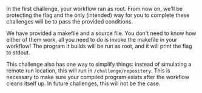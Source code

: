 In the first challenge, your workflow ran as root. From now on, we'll be protecting the flag and the only (intended) way for you to complete these challenges will be to pass the provided conditions.

We have provided a makefile and a source file. You don't need to know how either of them work,
all you need to do is invoke the makefile in your workflow! The program it builds will be run
as root, and it will print the flag to stdout.

This challenge also has one way to simplify things: instead of simulating a remote run location, this will run in `/challenge/repository`. This is necessary to make sure your compiled program exists after the workflow cleans itself up. In future challenges, this will not be the case.